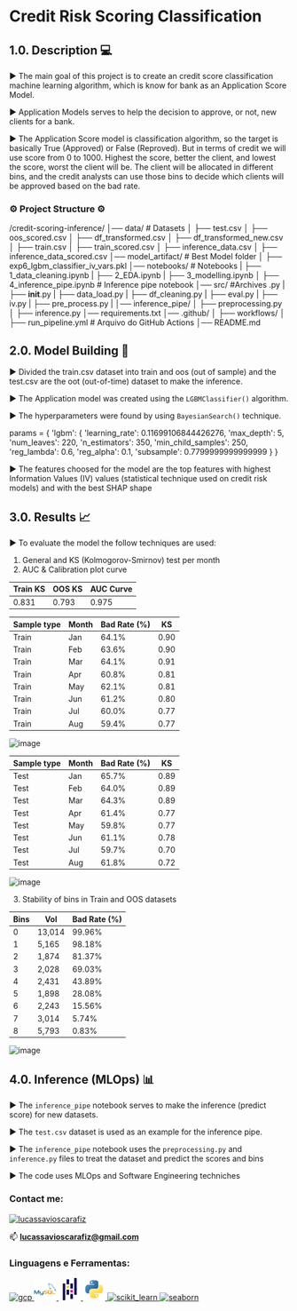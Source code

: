 # Credit Risk Scoring Classification

## 1.0. Description 💻

▶ The main goal of this project is to create an credit score classification machine learning algorithm, which is know for bank as an Application Score Model.  

▶ Application Models serves to help the decision to approve, or not, new clients for a bank.

▶ The Application Score model is classification algorithm, so the target is basically True (Approved) or False (Reproved). But in terms of credit we will use score from 0 to 1000. Highest the score, better the client, and lowest the score, worst the client will be. The client will be allocated in different bins, and the credit analysts can use those bins to decide which clients will be approved based on the bad rate.

### ⚙ Project Structure ⚙

/credit-scoring-inference/
│── data/                      # Datasets
│   ├── test.csv
│   ├── oos_scored.csv
│   ├── df_transformed.csv
│   ├── df_transformed_new.csv
│   ├── train.csv
│   ├── train_scored.csv
│   ├── inference_data.csv
│   ├── inference_data_scored.csv
│── model_artifact/            # Best Model folder
│   ├── exp6_lgbm_classifier_iv_vars.pkl
│── notebooks/                 # Notebooks 
|   ├── 1_data_cleaning.ipynb
|   ├── 2_EDA.ipynb
|   ├── 3_modelling.ipynb
│   ├── 4_inference_pipe.ipynb  # Inference pipe notebook
│── src/                      #Archives .py
|   ├── __init__.py
|   ├── data_load.py
|   ├── df_cleaning.py
|   ├── eval.py
|   ├── iv.py
|   ├── pre_process.py
|   │── inference_pipe/
│           ├── preprocessing.py
│           ├── inference.py
│── requirements.txt
│── .github/
│   ├── workflows/
│       ├── run_pipeline.yml  # Arquivo do GitHub Actions
│── README.md

## 2.0. Model Building 🔧

▶ Divided the train.csv dataset into train and oos (out of sample) and the test.csv are the oot (out-of-time) dataset to make the inference.

▶ The Application model was created using the `LGBMClassifier()` algorithm.

▶ The hyperparameters were found by using `BayesianSearch()` technique.

params = {
    'lgbm': {
        'learning_rate': 0.11699106844426276,
        'max_depth': 5,
        'num_leaves': 220,
        'n_estimators': 350,
        'min_child_samples': 250,
        'reg_lambda': 0.6,
        'reg_alpha': 0.1,
        'subsample': 0.7799999999999999
    }
}

▶ The features choosed for the model are the top features with highest Information Values (IV) values (statistical technique used on credit risk models) and with the best SHAP shape

## 3.0. Results 📈

▶ To evaluate the model the follow techniques are used: 
1) General and KS (Kolmogorov-Smirnov) test per month
2) AUC & Calibration plot curve

Train KS  | OOS KS | AUC Curve | 
--------- | ------ | --------- |  
0.831     | 0.793  | 0.975     | 

Sample type  | Month | Bad Rate (%) | KS    |  
------------ | ----- | ------------ | ----- |  
Train        | Jan   | 64.1%        | 0.90  |
Train        | Feb   | 63.6%        | 0.90  |
Train        | Mar   | 64.1%        | 0.91  |
Train        | Apr   | 60.8%        | 0.81  |
Train        | May   | 62.1%        | 0.81  |
Train        | Jun   | 61.2%        | 0.80  |
Train        | Jul   | 60.0%        | 0.77  |
Train        | Aug   | 59.4%        | 0.77  |

![image](https://github.com/user-attachments/assets/46ea3bb4-19cc-494e-8c18-ba5ac5cc6261)

Sample type  | Month | Bad Rate (%) | KS    |  
------------ | ----- | ------------ | ----- |  
Test         | Jan   | 65.7%        | 0.89  |
Test         | Feb   | 64.0%        | 0.89  |
Test         | Mar   | 64.3%        | 0.89  |
Test         | Apr   | 61.4%        | 0.77  |
Test         | May   | 59.8%        | 0.77  |
Test         | Jun   | 61.1%        | 0.78  |
Test         | Jul   | 59.7%        | 0.70  |
Test         | Aug   | 61.8%        | 0.72  |

![image](https://github.com/user-attachments/assets/319f47a5-fa0e-4ff4-ac11-43dc4e710498)

3) Stability of bins in Train and OOS datasets

Bins  | Vol    | Bad Rate (%) |  
----- | ------ | ------------ |   
0     | 13,014 | 99.96%       |  
1     |  5,165 | 98.18%       | 
2     |  1,874 | 81.37%       |  
3     |  2,028 | 69.03%       |  
4     |  2,431 | 43.89%       |  
5     |  1,898 | 28.08%       |  
6     |  2,243 | 15.56%       | 
7     |  3,014 |  5.74%       | 
8     |  5,793 |  0.83%       |  

![image](https://github.com/user-attachments/assets/f8cd5f77-b924-4eef-a792-6f1af3cfd001)

## 4.0. Inference (MLOps) 📊

▶ The `inference_pipe` notebook serves to make the inference (predict score) for new datasets.

▶ The `test.csv` dataset is used as an example for the inference pipe.

▶ The `inference_pipe` notebook uses the `preprocessing.py` and `inference.py` files to treat the dataset and predict the scores and bins

▶ The code uses MLOps and Software Engineering techniches 


<h3 align="left">Contact me:</h3>
<p align="left">
<a href="https://linkedin.com/in/lucassavioscarafiz" target="blank"><img align="center" src="https://raw.githubusercontent.com/rahuldkjain/github-profile-readme-generator/master/src/images/icons/Social/linked-in-alt.svg" alt="lucassavioscarafiz" height="30" width="40" /></a>
</p>

📫 **lucassavioscarafiz@gmail.com**

<h3 align="left">Linguagens e Ferramentas:</h3>
<p align="left"> <a href="https://cloud.google.com" target="_blank" rel="noreferrer"> <img src="https://www.vectorlogo.zone/logos/google_cloud/google_cloud-icon.svg" alt="gcp" width="40" height="40"/> </a> <a href="https://www.mysql.com/" target="_blank" rel="noreferrer"> <img src="https://raw.githubusercontent.com/devicons/devicon/master/icons/mysql/mysql-original-wordmark.svg" alt="mysql" width="40" height="40"/> </a> <a href="https://pandas.pydata.org/" target="_blank" rel="noreferrer"> <img src="https://raw.githubusercontent.com/devicons/devicon/2ae2a900d2f041da66e950e4d48052658d850630/icons/pandas/pandas-original.svg" alt="pandas" width="40" height="40"/> </a> <a href="https://www.python.org" target="_blank" rel="noreferrer"> <img src="https://raw.githubusercontent.com/devicons/devicon/master/icons/python/python-original.svg" alt="python" width="40" height="40"/> </a> <a href="https://scikit-learn.org/" target="_blank" rel="noreferrer"> <img src="https://upload.wikimedia.org/wikipedia/commons/0/05/Scikit_learn_logo_small.svg" alt="scikit_learn" width="40" height="40"/> </a> <a href="https://seaborn.pydata.org/" target="_blank" rel="noreferrer"> <img src="https://seaborn.pydata.org/_images/logo-mark-lightbg.svg" alt="seaborn" width="40" height="40"/> </a> </p>








